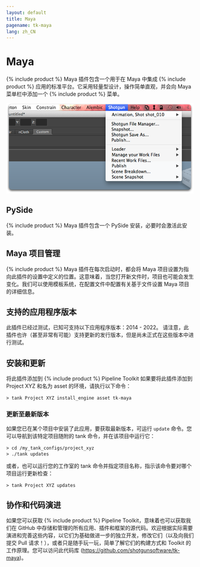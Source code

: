 ```yaml
---
layout: default
title: Maya
pagename: tk-maya
lang: zh_CN
---
```


# Maya

{% include product %} Maya 插件包含一个用于在 Maya 中集成 {% include product %} 应用的标准平台。它采用轻量型设计，操作简单直观，并会向 Maya 菜单栏中添加一个 {% include product %} 菜单。

![插件](../images/engines/maya_menu.png)

## PySide

{% include product %} Maya 插件包含一个 PySide 安装，必要时会激活此安装。

## Maya 项目管理

{% include product %} Maya 插件在每次启动时，都会将 Maya 项目设置为指向此插件的设置中定义的位置。这意味着，当您打开新文件时，项目也可能会发生变化。我们可以使用模板系统，在配置文件中配置有关基于文件设置 Maya 项目的详细信息。

## 支持的应用程序版本

此插件已经过测试，已知可支持以下应用程序版本：2014 - 2022。 请注意，此插件也许（甚至非常有可能）支持更新的发行版本，但是尚未正式在这些版本中进行测试。

## 安装和更新

将此插件添加到 {% include product %} Pipeline Toolkit
如果要将此插件添加到 Project XYZ 和名为 asset 的环境，请执行以下命令：

```
> tank Project XYZ install_engine asset tk-maya
```

### 更新至最新版本

如果您已在某个项目中安装了此应用，要获取最新版本，可运行 `update` 命令。您可以导航到该特定项目随附的 tank 命令，并在该项目中运行它：

```
> cd /my_tank_configs/project_xyz
> ./tank updates
```

或者，也可以运行您的工作室的 tank 命令并指定项目名称，指示该命令要对哪个项目运行更新检查：

```
> tank Project XYZ updates
```

## 协作和代码演进

如果您可以获取 {% include product %} Pipeline Toolkit，意味着也可以获取我们在 GitHub 中存储和管理的所有应用、插件和框架的源代码。欢迎根据实际需要演进和完善这些内容，以它们为基础做进一步的独立开发，修改它们（以及向我们提交 Pull 请求！），或者只是随手玩一玩，简单了解它们的构建方式和 Toolkit 的工作原理。您可以访问此代码库 (https://github.com/shotgunsoftware/tk-maya)。





